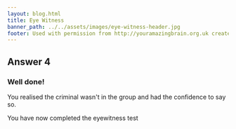 ```yaml
---
layout: blog.html
title: Eye Witness
banner_path: ../../assets/images/eye-witness-header.jpg
footer: Used with permission from http://youramazingbrain.org.uk created by At-Bristol Science centre
---
```


## Answer 4

### Well done!

You realised the criminal wasn't in the group and had the confidence to say so.

You have now completed the eyewitness test
